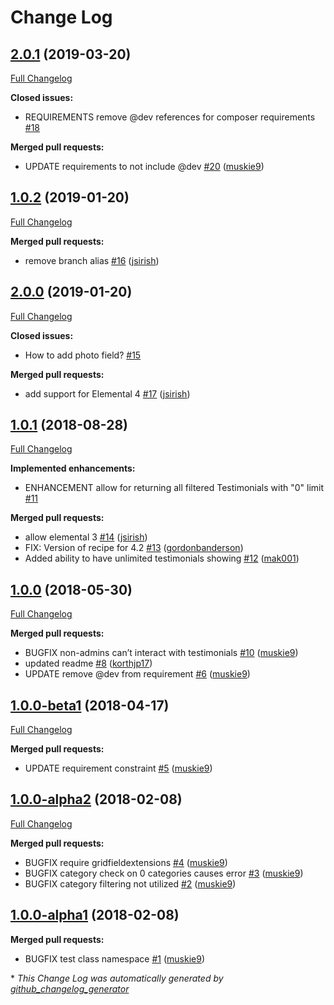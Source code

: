 # Change Log

## [2.0.1](https://github.com/dynamic/silverstripe-elemental-testimonials/tree/2.0.1) (2019-03-20)
[Full Changelog](https://github.com/dynamic/silverstripe-elemental-testimonials/compare/1.0.2...2.0.1)

**Closed issues:**

- REQUIREMENTS remove @dev references for composer requirements [\#18](https://github.com/dynamic/silverstripe-elemental-testimonials/issues/18)

**Merged pull requests:**

- UPDATE requirements to not include @dev [\#20](https://github.com/dynamic/silverstripe-elemental-testimonials/pull/20) ([muskie9](https://github.com/muskie9))

## [1.0.2](https://github.com/dynamic/silverstripe-elemental-testimonials/tree/1.0.2) (2019-01-20)
[Full Changelog](https://github.com/dynamic/silverstripe-elemental-testimonials/compare/2.0.0...1.0.2)

**Merged pull requests:**

- remove branch alias [\#16](https://github.com/dynamic/silverstripe-elemental-testimonials/pull/16) ([jsirish](https://github.com/jsirish))

## [2.0.0](https://github.com/dynamic/silverstripe-elemental-testimonials/tree/2.0.0) (2019-01-20)
[Full Changelog](https://github.com/dynamic/silverstripe-elemental-testimonials/compare/1.0.1...2.0.0)

**Closed issues:**

- How to add photo field? [\#15](https://github.com/dynamic/silverstripe-elemental-testimonials/issues/15)

**Merged pull requests:**

- add support for Elemental 4 [\#17](https://github.com/dynamic/silverstripe-elemental-testimonials/pull/17) ([jsirish](https://github.com/jsirish))

## [1.0.1](https://github.com/dynamic/silverstripe-elemental-testimonials/tree/1.0.1) (2018-08-28)
[Full Changelog](https://github.com/dynamic/silverstripe-elemental-testimonials/compare/1.0.0...1.0.1)

**Implemented enhancements:**

- ENHANCEMENT allow for returning all filtered Testimonials with "0" limit [\#11](https://github.com/dynamic/silverstripe-elemental-testimonials/issues/11)

**Merged pull requests:**

- allow elemental 3 [\#14](https://github.com/dynamic/silverstripe-elemental-testimonials/pull/14) ([jsirish](https://github.com/jsirish))
- FIX: Version of recipe for 4.2 [\#13](https://github.com/dynamic/silverstripe-elemental-testimonials/pull/13) ([gordonbanderson](https://github.com/gordonbanderson))
- Added ability to have unlimited testimonials showing [\#12](https://github.com/dynamic/silverstripe-elemental-testimonials/pull/12) ([mak001](https://github.com/mak001))

## [1.0.0](https://github.com/dynamic/silverstripe-elemental-testimonials/tree/1.0.0) (2018-05-30)
[Full Changelog](https://github.com/dynamic/silverstripe-elemental-testimonials/compare/1.0.0-beta1...1.0.0)

**Merged pull requests:**

- BUGFIX non-admins can’t interact with testimonials [\#10](https://github.com/dynamic/silverstripe-elemental-testimonials/pull/10) ([muskie9](https://github.com/muskie9))
- updated readme [\#8](https://github.com/dynamic/silverstripe-elemental-testimonials/pull/8) ([korthjp17](https://github.com/korthjp17))
- UPDATE remove @dev from requirement [\#6](https://github.com/dynamic/silverstripe-elemental-testimonials/pull/6) ([muskie9](https://github.com/muskie9))

## [1.0.0-beta1](https://github.com/dynamic/silverstripe-elemental-testimonials/tree/1.0.0-beta1) (2018-04-17)
[Full Changelog](https://github.com/dynamic/silverstripe-elemental-testimonials/compare/1.0.0-alpha2...1.0.0-beta1)

**Merged pull requests:**

- UPDATE requirement constraint [\#5](https://github.com/dynamic/silverstripe-elemental-testimonials/pull/5) ([muskie9](https://github.com/muskie9))

## [1.0.0-alpha2](https://github.com/dynamic/silverstripe-elemental-testimonials/tree/1.0.0-alpha2) (2018-02-08)
[Full Changelog](https://github.com/dynamic/silverstripe-elemental-testimonials/compare/1.0.0-alpha1...1.0.0-alpha2)

**Merged pull requests:**

- BUGFIX require gridfieldextensions [\#4](https://github.com/dynamic/silverstripe-elemental-testimonials/pull/4) ([muskie9](https://github.com/muskie9))
- BUGFIX category check on 0 categories causes error [\#3](https://github.com/dynamic/silverstripe-elemental-testimonials/pull/3) ([muskie9](https://github.com/muskie9))
- BUGFIX category filtering not utilized [\#2](https://github.com/dynamic/silverstripe-elemental-testimonials/pull/2) ([muskie9](https://github.com/muskie9))

## [1.0.0-alpha1](https://github.com/dynamic/silverstripe-elemental-testimonials/tree/1.0.0-alpha1) (2018-02-08)
**Merged pull requests:**

- BUGFIX test class namespace [\#1](https://github.com/dynamic/silverstripe-elemental-testimonials/pull/1) ([muskie9](https://github.com/muskie9))



\* *This Change Log was automatically generated by [github_changelog_generator](https://github.com/skywinder/Github-Changelog-Generator)*